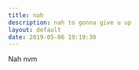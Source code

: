 ```yaml
---
title: nah
description: nah to gonna give u up
layout: default
date: 2019-05-06 19:19:30
---
```

Nah nvm